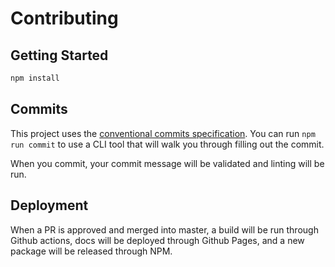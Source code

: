 # Contributing

## Getting Started

```sh
npm install
```

## Commits

This project uses the [conventional commits specification](https://www.conventionalcommits.org/en/v1.0.0-beta.2/). You can run `npm run commit` to use a CLI tool that will walk you through filling out the commit.

When you commit, your commit message will be validated and linting will be run.

## Deployment

When a PR is approved and merged into master, a build will be run through Github actions, docs will be deployed through Github Pages, and a new package will be released through NPM.
